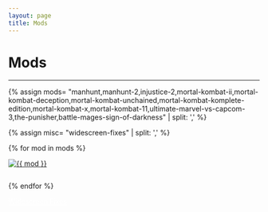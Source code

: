 ```yaml
---
layout: page
title: Mods
---
```

<style>
.mod {
 transition: transform 0.4s;
 padding-bottom: 2em;
}
.mod:hover{
 transform: scale(1.10);
}
</style>
<!-- todo -->
<div class="row">
  <div id="post-wrapper" class="col-12 col-lg-11 col-xl-12">
  <h1 class="text-center">Mods</h1>
  <hr>
  {% assign mods= "manhunt,manhunt-2,injustice-2,mortal-kombat-ii,mortal-kombat-deception,mortal-kombat-unchained,mortal-kombat-komplete-edition,mortal-kombat-x,mortal-kombat-11,ultimate-marvel-vs-capcom-3,the-punisher,battle-mages-sign-of-darkness" | split: ',' %}

   {% assign misc= "widescreen-fixes" | split: ',' %}

  {% for mod in mods %}
        <div class="text-center col-lg-4 col-sm-12 float-left">
          <a href="{{ site.baseurl }}/categories/{{ mod }}/" >
             <img class="img-fluid mod" src="../../assets/mods/{{ mod }}.jpg" alt="{{ mod }}">
          </a>
        </div>
  {% endfor %}    
<div class="text-center">
<a class="btn btn-dark bg-dark text-gray btn-lg" style="color: white;" href="{{ site.baseurl }}/categories/widescreen-fixes/" role="button">
Widescreen Fixes
</a>
</div>


  </div>
</div> <!-- .row -->